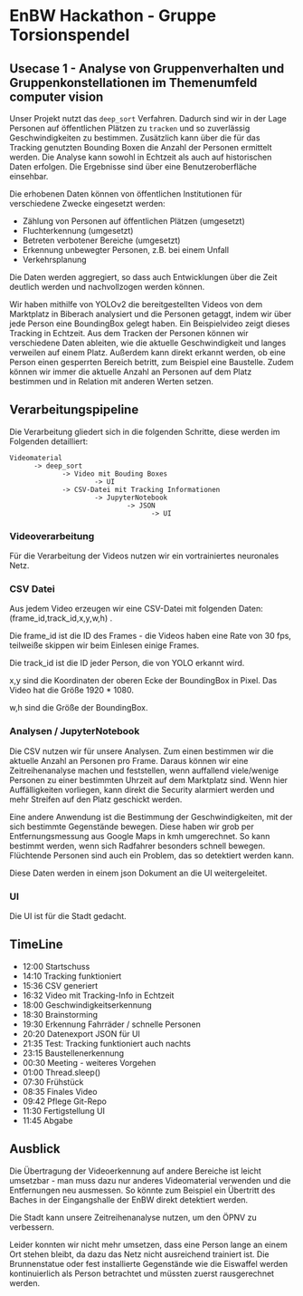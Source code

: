 # EnBW Hackathon - Gruppe Torsionspendel

## Usecase 1 - Analyse von Gruppenverhalten und Gruppenkonstellationen im Themenumfeld computer vision

Unser Projekt nutzt das `deep_sort` Verfahren. Dadurch sind wir in der Lage Personen auf öffentlichen Plätzen zu `tracken` und so zuverlässig Geschwindigkeiten zu bestimmen. Zusätzlich kann über die für das Tracking genutzten Bounding Boxen die Anzahl der Personen ermittelt werden. Die Analyse kann sowohl in Echtzeit als auch auf historischen Daten erfolgen. Die Ergebnisse sind über eine Benutzeroberfläche einsehbar.

Die erhobenen Daten können von öffentlichen Institutionen für verschiedene Zwecke eingesetzt werden:

* Zählung von Personen auf öffentlichen Plätzen (umgesetzt)
* Fluchterkennung (umgesetzt)
* Betreten verbotener Bereiche (umgesetzt)
* Erkennung unbewegter Personen, z.B. bei einem Unfall
* Verkehrsplanung

Die Daten werden aggregiert, so dass auch Entwicklungen über die Zeit deutlich werden und nachvollzogen werden können.



Wir haben mithilfe von YOLOv2 die bereitgestellten Videos von dem Marktplatz in Biberach analysiert und die Personen getaggt, indem wir über jede Person eine BoundingBox gelegt haben. Ein Beispielvideo zeigt dieses Tracking in Echtzeit. Aus dem Tracken der Personen können wir verschiedene Daten ableiten, wie die aktuelle Geschwindigkeit und langes verweilen auf einem Platz. Außerdem kann direkt erkannt werden, ob eine Person einen gesperrten Bereich betritt, zum Beispiel eine Baustelle. Zudem können wir immer die aktuelle Anzahl an Personen auf dem Platz bestimmen und in Relation mit anderen Werten setzen.


## Verarbeitungspipeline

Die Verarbeitung gliedert sich in die folgenden Schritte, diese werden im Folgenden detailliert:

    Videomaterial 
          -> deep_sort 
                 -> Video mit Bouding Boxes 
                         -> UI
                 -> CSV-Datei mit Tracking Informationen
                         -> JupyterNotebook
                                 -> JSON
                                       -> UI

### Videoverarbeitung

Für die Verarbeitung der Videos nutzen wir ein vortrainiertes neuronales Netz.

### CSV Datei

Aus jedem Video erzeugen wir eine CSV-Datei mit folgenden Daten: (frame_id,track_id,x,y,w,h) .

Die frame_id ist die ID des Frames - die Videos haben eine Rate von 30 fps, teilweiße skippen wir beim Einlesen einige Frames.

Die track_id ist die ID jeder Person, die von YOLO erkannt wird.

x,y sind die Koordinaten der oberen Ecke der BoundingBox in Pixel. Das Video hat die Größe 1920 * 1080.

w,h sind die Größe der BoundingBox.

### Analysen / JupyterNotebook

Die CSV nutzen wir für unsere Analysen. Zum einen bestimmen wir die aktuelle Anzahl an Personen pro Frame. Daraus können wir eine Zeitreihenanalyse machen und feststellen, wenn auffallend viele/wenige Personen zu einer bestimmten Uhrzeit auf dem Marktplatz sind. Wenn hier Auffälligkeiten vorliegen, kann direkt die Security alarmiert werden und mehr Streifen auf den Platz geschickt werden.

Eine andere Anwendung ist die Bestimmung der Geschwindigkeiten, mit der sich bestimmte Gegenstände bewegen. Diese haben wir grob per Entfernungsmessung aus Google Maps in kmh umgerechnet. So kann bestimmt werden, wenn sich Radfahrer besonders schnell bewegen. Flüchtende Personen sind auch ein Problem, das so detektiert werden kann.

Diese Daten werden in einem json Dokument an die UI weitergeleitet.

### UI

Die UI ist für die Stadt gedacht. 

## TimeLine

* 12:00 Startschuss
* 14:10 Tracking funktioniert
* 15:36 CSV generiert
* 16:32 Video mit Tracking-Info in Echtzeit
* 18:00 Geschwindigkeitserkennung
* 18:30 Brainstorming
* 19:30 Erkennung Fahrräder / schnelle Personen
* 20:20 Datenexport JSON für UI
* 21:35 Test: Tracking funktioniert auch nachts
* 23:15 Baustellenerkennung
* 00:30 Meeting - weiteres Vorgehen
* 01:00 Thread.sleep()
* 07:30 Frühstück
* 08:35 Finales Video
* 09:42 Pflege Git-Repo
* 11:30 Fertigstellung UI
* 11:45 Abgabe

## Ausblick

Die Übertragung der Videoerkennung auf andere Bereiche ist leicht umsetzbar - man muss dazu nur anderes Videomaterial verwenden und die Entfernungen neu ausmessen. So könnte zum Beispiel ein Übertritt des Baches in der Eingangshalle der EnBW direkt detektiert werden.

Die Stadt kann unsere Zeitreihenanalyse nutzen, um den ÖPNV zu verbessern.

Leider konnten wir nicht mehr umsetzen, dass eine Person lange an einem Ort stehen bleibt, da dazu das Netz nicht ausreichend trainiert ist. Die Brunnenstatue oder fest installierte Gegenstände wie die Eiswaffel werden kontinuierlich als Person betrachtet und müssten zuerst rausgerechnet werden.




